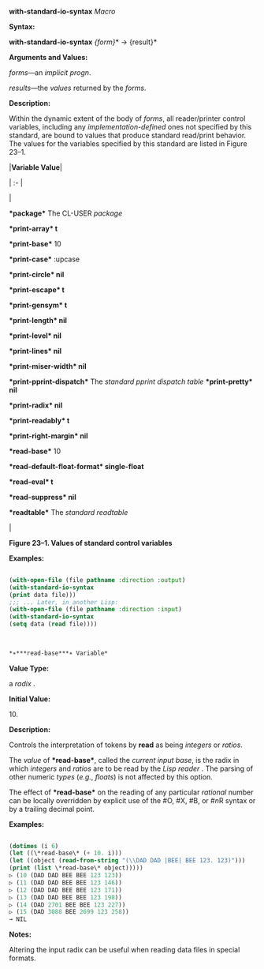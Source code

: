 **with-standard-io-syntax** *Macro* 



**Syntax:** 



**with-standard-io-syntax** *\{form\}*\* → \{result\}\* 



**Arguments and Values:** 



*forms*—an *implicit progn*. 



*results*—the *values* returned by the *forms*. 



**Description:** 



Within the dynamic extent of the body of *forms*, all reader/printer control variables, including any *implementation-defined* ones not specified by this standard, are bound to values that produce standard read/print behavior. The values for the variables specified by this standard are listed in Figure 23–1. 







 



 



|**Variable Value**|

| :- |

|<p>**\*package\*** The CL-USER *package* </p><p>**\*print-array\* t** </p><p>**\*print-base\*** 10 </p><p>**\*print-case\*** :upcase </p><p>**\*print-circle\* nil** </p><p>**\*print-escape\* t** </p><p>**\*print-gensym\* t** </p><p>**\*print-length\* nil** </p><p>**\*print-level\* nil** </p><p>**\*print-lines\* nil** </p><p>**\*print-miser-width\* nil** </p><p>**\*print-pprint-dispatch\*** The *standard pprint dispatch table* **\*print-pretty\* nil** </p><p>**\*print-radix\* nil** </p><p>**\*print-readably\* t** </p><p>**\*print-right-margin\* nil** </p><p>**\*read-base\*** 10 </p><p>**\*read-default-float-format\* single-float** </p><p>**\*read-eval\* t** </p><p>**\*read-suppress\* nil** </p><p>**\*readtable\*** The *standard readtable*</p>|





**Figure 23–1. Values of standard control variables** 



**Examples:**
```lisp
 
(with-open-file (file pathname :direction :output) 
(with-standard-io-syntax 
(print data file))) 
;;; ... Later, in another Lisp: 
(with-open-file (file pathname :direction :input) 
(with-standard-io-syntax 
(setq data (read file)))) 

 
 
*∗***read-base***∗ Variable* 

```
**Value Type:** 



a *radix* . 



**Initial Value:** 



10\. 



**Description:** 



Controls the interpretation of tokens by **read** as being *integers* or *ratios*. 



The *value* of **\*read-base\***, called the *current input base*, is the radix in which *integers* and *ratios* are to be read by the *Lisp reader* . The parsing of other numeric *types* (*e.g.*, *floats*) is not affected by this option. 



The effect of **\*read-base\*** on the reading of any particular *rational* number can be locally overridden by explicit use of the #O, #X, #B, or #*n*R syntax or by a trailing decimal point. 



**Examples:**
```lisp
 
(dotimes (i 6) 
(let ((\*read-base\* (+ 10. i))) 
(let ((object (read-from-string "(\\DAD DAD |BEE| BEE 123. 123)"))) 
(print (list \*read-base\* object))))) 
▷ (10 (DAD DAD BEE BEE 123 123)) 
▷ (11 (DAD DAD BEE BEE 123 146)) 
▷ (12 (DAD DAD BEE BEE 123 171)) 
▷ (13 (DAD DAD BEE BEE 123 198)) 
▷ (14 (DAD 2701 BEE BEE 123 227)) 
▷ (15 (DAD 3088 BEE 2699 123 258)) 
→ NIL 

```
**Notes:** 



Altering the input radix can be useful when reading data files in special formats. 



